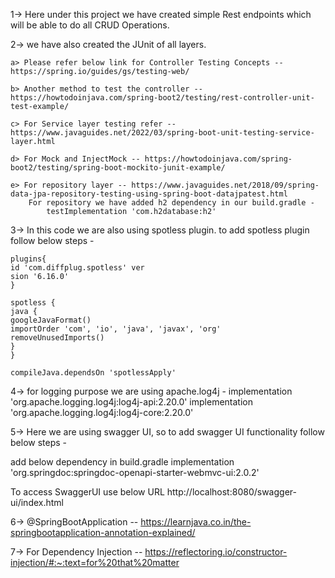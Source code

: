 1-> Here under this project we have created simple Rest endpoints which will
be able to do all CRUD Operations.

2-> we have also created the JUnit of all layers.

    a> Please refer below link for Controller Testing Concepts -- https://spring.io/guides/gs/testing-web/    
    
    b> Another method to test the controller -- https://howtodoinjava.com/spring-boot2/testing/rest-controller-unit-test-example/
    
    c> For Service layer testing refer -- https://www.javaguides.net/2022/03/spring-boot-unit-testing-service-layer.html
    
    d> For Mock and InjectMock -- https://howtodoinjava.com/spring-boot2/testing/spring-boot-mockito-junit-example/
    
    e> For repository layer -- https://www.javaguides.net/2018/09/spring-data-jpa-repository-testing-using-spring-boot-datajpatest.html
        For repository we have added h2 dependency in our build.gradle -
            testImplementation 'com.h2database:h2'

3-> In this code we are also using spotless plugin. to add spotless plugin follow below steps -
```
plugins{
id 'com.diffplug.spotless' ver
sion '6.16.0'
}

spotless {
java {
googleJavaFormat()
importOrder 'com', 'io', 'java', 'javax', 'org'
removeUnusedImports()
}
}

compileJava.dependsOn 'spotlessApply'
```

4-> for logging purpose we are using apache.log4j -
implementation 'org.apache.logging.log4j:log4j-api:2.20.0'
implementation 'org.apache.logging.log4j:log4j-core:2.20.0'

5-> Here we are using swagger UI, so to add swagger UI functionality follow below steps -

add below dependency in build.gradle
implementation 'org.springdoc:springdoc-openapi-starter-webmvc-ui:2.0.2'

To access SwaggerUI use below URL
http://localhost:8080/swagger-ui/index.html

6-> @SpringBootApplication -- https://learnjava.co.in/the-springbootapplication-annotation-explained/

7-> For Dependency Injection -- https://reflectoring.io/constructor-injection/#:~:text=for%20that%20matter
